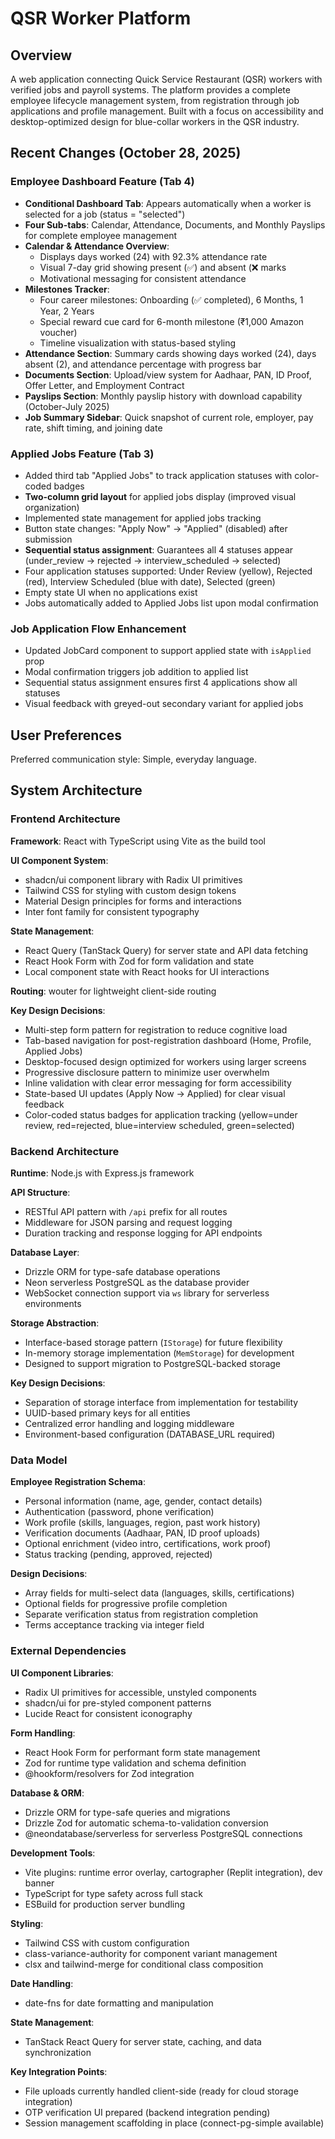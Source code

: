 # QSR Worker Platform

## Overview

A web application connecting Quick Service Restaurant (QSR) workers with verified jobs and payroll systems. The platform provides a complete employee lifecycle management system, from registration through job applications and profile management. Built with a focus on accessibility and desktop-optimized design for blue-collar workers in the QSR industry.

## Recent Changes (October 28, 2025)

### Employee Dashboard Feature (Tab 4)
- **Conditional Dashboard Tab**: Appears automatically when a worker is selected for a job (status = "selected")
- **Four Sub-tabs**: Calendar, Attendance, Documents, and Monthly Payslips for complete employee management
- **Calendar & Attendance Overview**: 
  - Displays days worked (24) with 92.3% attendance rate
  - Visual 7-day grid showing present (✅) and absent (❌ marks
  - Motivational messaging for consistent attendance
- **Milestones Tracker**: 
  - Four career milestones: Onboarding (✅ completed), 6 Months, 1 Year, 2 Years
  - Special reward cue card for 6-month milestone (₹1,000 Amazon voucher)
  - Timeline visualization with status-based styling
- **Attendance Section**: Summary cards showing days worked (24), days absent (2), and attendance percentage with progress bar
- **Documents Section**: Upload/view system for Aadhaar, PAN, ID Proof, Offer Letter, and Employment Contract
- **Payslips Section**: Monthly payslip history with download capability (October-July 2025)
- **Job Summary Sidebar**: Quick snapshot of current role, employer, pay rate, shift timing, and joining date

### Applied Jobs Feature (Tab 3)
- Added third tab "Applied Jobs" to track application statuses with color-coded badges
- **Two-column grid layout** for applied jobs display (improved visual organization)
- Implemented state management for applied jobs tracking
- Button state changes: "Apply Now" → "Applied" (disabled) after submission
- **Sequential status assignment**: Guarantees all 4 statuses appear (under_review → rejected → interview_scheduled → selected)
- Four application statuses supported: Under Review (yellow), Rejected (red), Interview Scheduled (blue with date), Selected (green)
- Empty state UI when no applications exist
- Jobs automatically added to Applied Jobs list upon modal confirmation

### Job Application Flow Enhancement
- Updated JobCard component to support applied state with `isApplied` prop
- Modal confirmation triggers job addition to applied list
- Sequential status assignment ensures first 4 applications show all statuses
- Visual feedback with greyed-out secondary variant for applied jobs

## User Preferences

Preferred communication style: Simple, everyday language.

## System Architecture

### Frontend Architecture

**Framework**: React with TypeScript using Vite as the build tool

**UI Component System**: 
- shadcn/ui component library with Radix UI primitives
- Tailwind CSS for styling with custom design tokens
- Material Design principles for forms and interactions
- Inter font family for consistent typography

**State Management**:
- React Query (TanStack Query) for server state and API data fetching
- React Hook Form with Zod for form validation and state
- Local component state with React hooks for UI interactions

**Routing**: wouter for lightweight client-side routing

**Key Design Decisions**:
- Multi-step form pattern for registration to reduce cognitive load
- Tab-based navigation for post-registration dashboard (Home, Profile, Applied Jobs)
- Desktop-focused design optimized for workers using larger screens
- Progressive disclosure pattern to minimize user overwhelm
- Inline validation with clear error messaging for form accessibility
- State-based UI updates (Apply Now → Applied) for clear visual feedback
- Color-coded status badges for application tracking (yellow=under review, red=rejected, blue=interview scheduled, green=selected)

### Backend Architecture

**Runtime**: Node.js with Express.js framework

**API Structure**:
- RESTful API pattern with `/api` prefix for all routes
- Middleware for JSON parsing and request logging
- Duration tracking and response logging for API endpoints

**Database Layer**:
- Drizzle ORM for type-safe database operations
- Neon serverless PostgreSQL as the database provider
- WebSocket connection support via `ws` library for serverless environments

**Storage Abstraction**:
- Interface-based storage pattern (`IStorage`) for future flexibility
- In-memory storage implementation (`MemStorage`) for development
- Designed to support migration to PostgreSQL-backed storage

**Key Design Decisions**:
- Separation of storage interface from implementation for testability
- UUID-based primary keys for all entities
- Centralized error handling and logging middleware
- Environment-based configuration (DATABASE_URL required)

### Data Model

**Employee Registration Schema**:
- Personal information (name, age, gender, contact details)
- Authentication (password, phone verification)
- Work profile (skills, languages, region, past work history)
- Verification documents (Aadhaar, PAN, ID proof uploads)
- Optional enrichment (video intro, certifications, work proof)
- Status tracking (pending, approved, rejected)

**Design Decisions**:
- Array fields for multi-select data (languages, skills, certifications)
- Optional fields for progressive profile completion
- Separate verification status from registration completion
- Terms acceptance tracking via integer field

### External Dependencies

**UI Component Libraries**:
- Radix UI primitives for accessible, unstyled components
- shadcn/ui for pre-styled component patterns
- Lucide React for consistent iconography

**Form Handling**:
- React Hook Form for performant form state management
- Zod for runtime type validation and schema definition
- @hookform/resolvers for Zod integration

**Database & ORM**:
- Drizzle ORM for type-safe queries and migrations
- Drizzle Zod for automatic schema-to-validation conversion
- @neondatabase/serverless for serverless PostgreSQL connections

**Development Tools**:
- Vite plugins: runtime error overlay, cartographer (Replit integration), dev banner
- TypeScript for type safety across full stack
- ESBuild for production server bundling

**Styling**:
- Tailwind CSS with custom configuration
- class-variance-authority for component variant management
- clsx and tailwind-merge for conditional class composition

**Date Handling**:
- date-fns for date formatting and manipulation

**State Management**:
- TanStack React Query for server state, caching, and data synchronization

**Key Integration Points**:
- File uploads currently handled client-side (ready for cloud storage integration)
- OTP verification UI prepared (backend integration pending)
- Session management scaffolding in place (connect-pg-simple available)